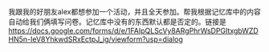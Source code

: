 我跟我的好朋友alex都想参加一个活动，并且全天参加。帮我根据记忆库中的内容自动给我们俩填写问卷。记忆库中没有的东西默认都是否定的。链接是 https://docs.google.com/forms/d/e/1FAIpQLScVy8ARgPhrWsDPGItxgbWZDHN5n-IeV8YhkwdSRxEctpJ_ig/viewform?usp=dialog